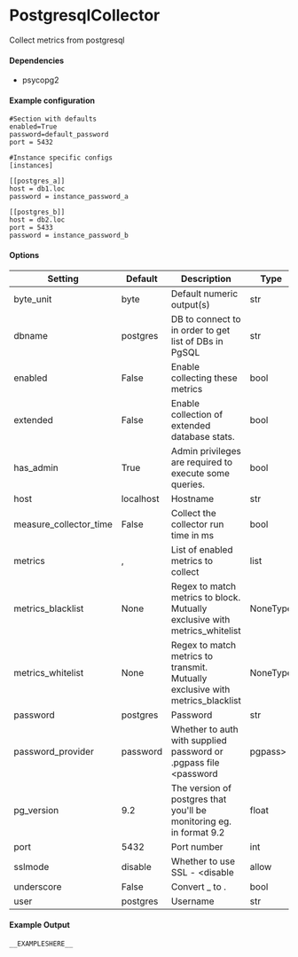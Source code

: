 <!--This file was generated from the python source
Please edit the source to make changes
-->
PostgresqlCollector
=====

Collect metrics from postgresql

#### Dependencies

 * psycopg2

#### Example configuration

```
#Section with defaults
enabled=True
password=default_password
port = 5432

#Instance specific configs
[instances]

[[postgres_a]]
host = db1.loc
password = instance_password_a

[[postgres_b]]
host = db2.loc
port = 5433
password = instance_password_b
```

#### Options

Setting | Default | Description | Type
--------|---------|-------------|-----
byte_unit | byte | Default numeric output(s) | str
dbname | postgres | DB to connect to in order to get list of DBs in PgSQL | str
enabled | False | Enable collecting these metrics | bool
extended | False | Enable collection of extended database stats. | bool
has_admin | True | Admin privileges are required to execute some queries. | bool
host | localhost | Hostname | str
measure_collector_time | False | Collect the collector run time in ms | bool
metrics | , | List of enabled metrics to collect | list
metrics_blacklist | None | Regex to match metrics to block. Mutually exclusive with metrics_whitelist | NoneType
metrics_whitelist | None | Regex to match metrics to transmit. Mutually exclusive with metrics_blacklist | NoneType
password | postgres | Password | str
password_provider | password | Whether to auth with supplied password or .pgpass file  <password|pgpass> | str
pg_version | 9.2 | The version of postgres that you'll be monitoring eg. in format 9.2 | float
port | 5432 | Port number | int
sslmode | disable | Whether to use SSL - <disable|allow|require|...> | str
underscore | False | Convert _ to . | bool
user | postgres | Username | str

#### Example Output

```
__EXAMPLESHERE__
```


